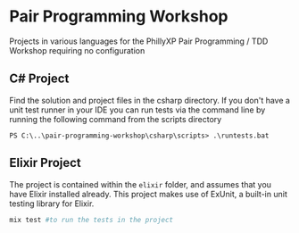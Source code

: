 # Pair Programming Workshop 
Projects in various languages for the PhillyXP Pair Programming / TDD Workshop requiring no configuration

## C# Project

Find the solution and project files in the csharp directory.
If you don't have a unit test runner in your IDE you can run tests via the command line by running the following command from the scripts directory

```
PS C:\..\pair-programming-workshop\csharp\scripts> .\runtests.bat 

```

## Elixir Project

The project is contained within the `elixir` folder, and assumes that you have Elixir installed already. This project makes use of ExUnit, a built-in unit testing library for Elixir. 

``` elixir
mix test #to run the tests in the project
```
